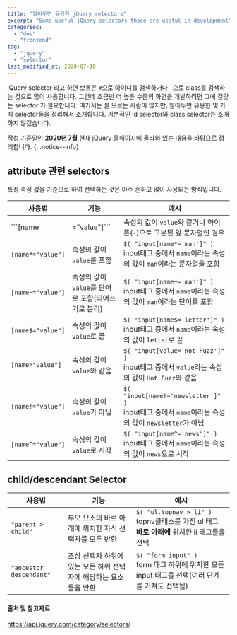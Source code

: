 ```yaml
---
title: "알아두면 유용한 jQuery selectors"
excerpt: "Some useful jQuery selectors those are useful in development"
categories:
  - "dev"
  - "frontend"
tag:
  - "jquery"
  - "selector"
last_modified_at: 2020-07-10
---
```


jQuery selector 라고 하면 보통은 ```#```으로 아이디를 검색하거나 ```.```으로 class를 검색하는 것으로 많이 사용합니다. 그런데 조금만 더 높은 수준의 화면을 개발하려면 그에 걸맞는 selector 가 필요합니다. 여기서는 잘 모르는 사람이 많지만, 알아두면 유용한 몇 가지 selector들을 정리해서 소개합니다. 기본적인 id selector와 class selector는 소개하지 않겠습니다.

작성 기준일인 **2020년 7월** 현재 [jQuery 홈페이지](https://api.jquery.com/category/selectors/)에 올라와 있는 내용을 바탕으로 정리합니다. 
{: .notice--info}
  
## attribute 관련 selectors

특정 속성 값을 기준으로 하여 선택하는 것은 아주 흔하고 많이 사용되는 방식입니다. 

| 사용법 | 기능 | 예시 |
|------|------|----|
|```[name|="value"]```|속성의 값이 ```value```와 같거나 하이픈(```-```)으로 구분된 앞 문자열인 경우|```$( "a[hreflang|='en']" )```<br>a태그 중에서 ```hreflang```이라는 속성의 값이 ```en```과 같거나 하이픈(```-```)으로 구분된 앞 문자열인 경우|
|```[name*="value"]```|속성의 값이 ```value```를 포함|```$( "input[name*='man']" )```<br>input태그 중에서 ```name```이라는 속성의 값이 ```man```이라는 문자열을 포함|
|```[name~="value"]```|속성의 값이 ```value```를 단어로 포함(띄어쓰기로 분리)|```$( "input[name~='man']" )```<br>input태그 중에서 ```name```이라는 속성의 값이 ```man```이라는 단어를 포함|
|```[name$="value"]```|속성의 값이 ```value```로 끝|```$( "input[name$='letter']" )```<br>input태그 중에서 ```name```이라는 속성의 값이 ```letter```로 끝|
|```[name="value"]```|속성의 값이 ```value```와 같음|```$( "input[value='Hot Fuzz']" )```<br>input태그 중에서 ```value```라는 속성의 값이 ```Hot Fuzz```와 같음|
|```[name!="value"]```|속성의 값이 ```value```가 아님|```$( "input[name!='newsletter']" )```<br>input태그 중에서 ```name```이라는 속성의 값이 ```newsletter```가 아님|
|```[name^="value"]```|속성의 값이 ```value```로 시작|```$( "input[name^='news']" )```<br>input태그 중에서 ```name```이라는 속성의 값이 ```news```으로 시작|

## child/descendant Selector

| 사용법 | 기능 | 예시 |
|------|------|----|
|```"parent > child"```|부모 요소의 바로 아래에 위치한 자식 선택자를 모두 반환|```$( "ul.topnav > li" )```<br>topnv클래스를 가진 ul 태그 **바로 아래에** 위치한 li 태그들을 선택|
|```"ancestor descendant"```|조상 선택자 하위에 있는 모든 하위 선택자에 해당하는 요소들을 반환|```$( "form input" )```<br>form 태그 하위에 위치한 모든 input 태그를 선택(여러 단계를 거쳐도 선택됨)|




#### 출처 및 참고자료

 https://api.jquery.com/category/selectors/